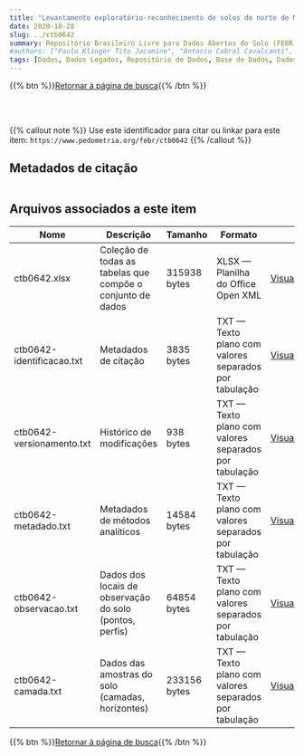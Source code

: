 ```yaml
---
title: "Levantamento exploratório-reconhecimento de solos do norte de Minas Gerais (área de atuação da SUDENE)"
date: 2020-10-28
slug: ../ctb0642
summary: Repositório Brasileiro Livre para Dados Abertos do Solo (FEBR) | A febre dos dados de solo no Brasil
#authors: ["Paulo Klinger Tito Jacomine", "Antonio Cabral Cavalcanti", "Rheno Amaro Formiga", "Fernando Barreto Rodrigues e Silva", "Nivaldo Burgos", "Luiz Alberto Regueira Medeiros", "Osvaldo Ferreira Lopes", "Heraclio Fernandes R. de Mélo Filho", "Sergio Costa Pinto Pessôa", "Paulo Cardoso de Lima", "Washington de O. Barreto", "Maria Amélia de Moraes Duriez", "Ruth Andrade Leal Johas", "José Lopes de Paula Luiz Eduardo Ferreira Fontes", "Therezinha da Costa Lima Bezerra", "Liva Lizia Antonello", "Evanda Maria Rodrigues", "Raphael Minotti Bloise", "José Flávio Dynia", "Giza Nara C. Moreira", "Roberto Chaves Ferreira", "Maria Carmelita M. Meneses"]
tags: [Dados, Dados Legados, Repositório de Dados, Base de Dados, Dados Abertos]
---
```


<style>
div.alert > div {
    font-size: 0.8rem;
}
</style>

{{% btn %}}<a href="/febr/buscar/">Retornar à página de busca</a>{{% /btn %}}

<br>
<br>

{{% callout note %}}
Use este identificador para citar ou linkar para este item: `https://www.pedometria.org/febr/ctb0642`
{{% /callout %}}

## Metadados de citação

<table>
<!-- Fonte: https://gist.github.com/jfreels/6814721 -->
<script src="https://d3js.org/d3.v3.min.js" charset="utf-8"></script>
<script type='text/javascript' src='/febr/buscar/script.js'></script>
<script type='text/javascript'>
  d3.tsv('ctb0642-identificacao.txt',function (data) {
    var columns = ['campo', 'valor']
    tabulate(data, columns)
  })
</script>
</table>

## Arquivos associados a este item

<table style="width:100%">
  <thead>
    <tr>
      <th>Nome</th>
      <th>Descrição</th>
      <th>Tamanho</th>
      <th>Formato</th>
      <th></th>
    </tr>
  </thead>
  <tbody>
    <tr>
      <td>ctb0642.xlsx</td>
      <td>Coleção de todas as tabelas que compõe o conjunto de dados</td>
      <td>315938 bytes</td>
      <td>XLSX — Planilha do Office Open XML</td>
      <td><a href="https://cloud.utfpr.edu.br/index.php/s/Df6dhfzYJ1DDeso/download?path=%2Fctb0642&files=ctb0642.xlsx" class="btn btn-primary btn-block" role="button">Visualizar/Abrir</a></td>
    </tr>
    <tr>
      <td>ctb0642-identificacao.txt</td>
      <td>Metadados de citação</td>
      <td>3835 bytes</td>
      <td>TXT — Texto plano com valores separados por tabulação</td>
      <td><a href="https://cloud.utfpr.edu.br/index.php/s/Df6dhfzYJ1DDeso/download?path=%2Fctb0642&files=ctb0642-identificacao.txt" class="btn btn-primary btn-block" role="button">Visualizar/Abrir</a></td>
    </tr>
    <tr>
      <td>ctb0642-versionamento.txt</td>
      <td>Histórico de modificações</td>
      <td>938 bytes</td>
      <td>TXT — Texto plano com valores separados por tabulação</td>
      <td><a href="https://cloud.utfpr.edu.br/index.php/s/Df6dhfzYJ1DDeso/download?path=%2Fctb0642&files=ctb0642-versionamento.txt" class="btn btn-primary btn-block" role="button">Visualizar/Abrir</a></td>
    </tr>
    <tr>
      <td>ctb0642-metadado.txt</td>
      <td>Metadados de métodos analíticos</td>
      <td>14584 bytes</td>
      <td>TXT — Texto plano com valores separados por tabulação</td>
      <td><a href="https://cloud.utfpr.edu.br/index.php/s/Df6dhfzYJ1DDeso/download?path=%2Fctb0642&files=ctb0642-metadado.txt" class="btn btn-primary btn-block" role="button">Visualizar/Abrir</a></td>
    </tr>
    <tr>
      <td>ctb0642-observacao.txt</td>
      <td>Dados dos locais de observação do solo (pontos, perfis)</td>
      <td>64854 bytes</td>
      <td>TXT — Texto plano com valores separados por tabulação</td>
      <td><a href="https://cloud.utfpr.edu.br/index.php/s/Df6dhfzYJ1DDeso/download?path=%2Fctb0642&files=ctb0642-observacao.txt" class="btn btn-primary btn-block" role="button">Visualizar/Abrir</a></td>
    </tr>
    <tr>
      <td>ctb0642-camada.txt</td>
      <td>Dados das amostras do solo (camadas, horizontes)</td>
      <td>233156 bytes</td>
      <td>TXT — Texto plano com valores separados por tabulação</td>
      <td><a href="https://cloud.utfpr.edu.br/index.php/s/Df6dhfzYJ1DDeso/download?path=%2Fctb0642&files=ctb0642-camada.txt" class="btn btn-primary btn-block" role="button">Visualizar/Abrir</a></td>
    </tr>
  </tbody>
</table>

{{% btn %}}<a href="/febr/buscar/">Retornar à página de busca</a>{{% /btn %}}
